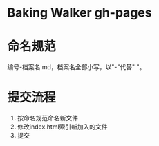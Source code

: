 # Baking Walker gh-pages

# 命名规范
编号-档案名.md，档案名全部小写，以"-"代替" "。

# 提交流程
1. 按命名规范命名新文件
2. 修改index.html索引新加入的文件
3. 提交
